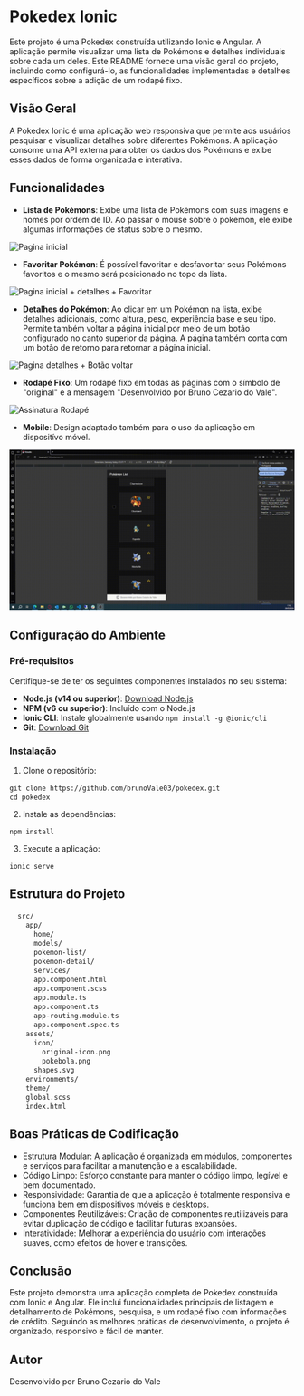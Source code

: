 # Pokedex Ionic

Este projeto é uma Pokedex construída utilizando Ionic e Angular. A aplicação permite visualizar uma lista de Pokémons e detalhes individuais sobre cada um deles. Este README fornece uma visão geral do projeto, incluindo como configurá-lo, as funcionalidades implementadas e detalhes específicos sobre a adição de um rodapé fixo.

## Visão Geral

A Pokedex Ionic é uma aplicação web responsiva que permite aos usuários pesquisar e visualizar detalhes sobre diferentes Pokémons. A aplicação consome uma API externa para obter os dados dos Pokémons e exibe esses dados de forma organizada e interativa.

## Funcionalidades

- **Lista de Pokémons**: Exibe uma lista de Pokémons com suas imagens e nomes por ordem de ID. Ao passar o mouse sobre o pokemon, ele exibe algumas informações de status sobre o mesmo.

![Pagina inicial](src/assets/images/Página%20inicial.gif)


- **Favoritar Pokémon**: É possível favoritar e desfavoritar seus Pokémons favoritos e o mesmo será posicionado no topo da lista.

![Pagina inicial + detalhes + Favoritar](src/assets/images/Página%20inicial%20+%20detalhes%20+%20Favoritar.gif)


- **Detalhes do Pokémon**: Ao clicar em um Pokémon na lista, exibe detalhes adicionais, como altura, peso, experiência base e seu tipo. Permite também voltar a página inicial por meio de um botão configurado no canto superior da página. A página também conta com um botão de retorno para retornar a página inicial.

![Pagina detalhes + Botão voltar](src/assets/images/Pagina%20detalhes%20+%20Botão%20voltar.gif)


- **Rodapé Fixo**: Um rodapé fixo em todas as páginas com o símbolo de "original" e a mensagem "Desenvolvido por Bruno Cezario do Vale".

![Assinatura Rodapé](src/assets/images/Assinatura%20rodapé.PNG)


- **Mobile**: Design adaptado também para o uso da aplicação em dispositívo móvel.

![Funcionalidade Mobile](src/assets/images/Funcionalidade%20mobile.gif)


## Configuração do Ambiente

### Pré-requisitos

Certifique-se de ter os seguintes componentes instalados no seu sistema:

- **Node.js (v14 ou superior)**: [Download Node.js](https://nodejs.org/)
- **NPM (v6 ou superior)**: Incluído com o Node.js
- **Ionic CLI**: Instale globalmente usando `npm install -g @ionic/cli`
- **Git**: [Download Git](https://git-scm.com/)

### Instalação

1. Clone o repositório:
```
git clone https://github.com/brunoVale03/pokedex.git
cd pokedex
```
2. Instale as dependências:
```
npm install
```
3. Execute a aplicação:
```
ionic serve
```
## Estrutura do Projeto
```
  src/
    app/
      home/
      models/
      pokemon-list/
      pokemon-detail/
      services/
      app.component.html
      app.component.scss
      app.module.ts
      app.component.ts
      app-routing.module.ts
      app.component.spec.ts
    assets/
      icon/
        original-icon.png
        pokebola.png
      shapes.svg
    environments/
    theme/
    global.scss
    index.html
```

## Boas Práticas de Codificação
  - Estrutura Modular: A aplicação é organizada em módulos, componentes e serviços para facilitar a manutenção e a escalabilidade.
  - Código Limpo: Esforço constante para manter o código limpo, legível e bem documentado.
  - Responsividade: Garantia de que a aplicação é totalmente responsiva e funciona bem em dispositivos móveis e desktops.
  - Componentes Reutilizáveis: Criação de componentes reutilizáveis para evitar duplicação de código e facilitar futuras expansões.
  - Interatividade: Melhorar a experiência do usuário com interações suaves, como efeitos de hover e transições.

## Conclusão
  Este projeto demonstra uma aplicação completa de Pokedex construída com Ionic e Angular. Ele inclui funcionalidades principais de listagem e detalhamento de Pokémons, pesquisa, e um rodapé fixo com informações de crédito. Seguindo as melhores práticas de desenvolvimento, o projeto é organizado, responsivo e fácil de manter.

## Autor
  Desenvolvido por Bruno Cezario do Vale
